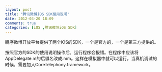 ```yaml
---
layout: post
title: "腾讯微博iOS SDK使用说明"
date: 2012-04-20 18:09
comments: true
categories: [iOS ,腾讯微博iOS SDK]
---
```


腾序微博开放平台提供了两个iOS的SDK，一个是官方的，一个是第三方提供的。

按照官方的SDK的使用说明操作后，运行程序会报错。在程序中应该将AppDelegate.m的后缀名改成.mm。这样在模拟器中就可以运行。当真机调试的时候，需要加入CoreTelephony.framework。